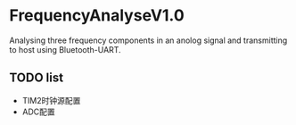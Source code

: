 # FrequencyAnalyseV1.0
Analysing three frequency components in an anolog signal and transmitting to host using Bluetooth-UART.

## TODO list
- TIM2时钟源配置
- ADC配置
